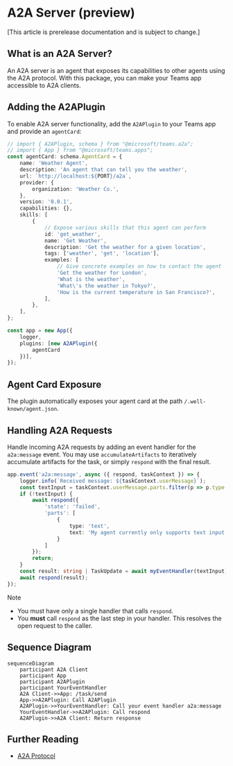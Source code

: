 # A2A Server (preview)

[This article is prerelease documentation and is subject to change.]

## What is an A2A Server?
An A2A server is an agent that exposes its capabilities to other agents using the A2A protocol. With this package, you can make your Teams app accessible to A2A clients.

## Adding the A2APlugin

To enable A2A server functionality, add the `A2APlugin` to your Teams app and provide an `agentCard`:

```ts
// import { A2APlugin, schema } from "@microsoft/teams.a2a";
// import { App } from "@microsoft/teams.apps";
const agentCard: schema.AgentCard = {
    name: 'Weather Agent',
    description: 'An agent that can tell you the weather',
    url: `http://localhost:${PORT}/a2a`,
    provider: {
        organization: 'Weather Co.',
    },
    version: '0.0.1',
    capabilities: {},
    skills: [
        {
            // Expose various skills that this agent can perform
            id: 'get_weather',
            name: 'Get Weather',
            description: 'Get the weather for a given location',
            tags: ['weather', 'get', 'location'],
            examples: [
                // Give concrete examples on how to contact the agent
                'Get the weather for London',
                'What is the weather',
                'What\'s the weather in Tokyo?',
                'How is the current temperature in San Francisco?',
            ],
        },
    ],
};

const app = new App({
    logger,
    plugins: [new A2APlugin({
        agentCard
    })],
});
```

## Agent Card Exposure

The plugin automatically exposes your agent card at the path `/.well-known/agent.json`.

## Handling A2A Requests

Handle incoming A2A requests by adding an event handler for the `a2a:message` event. You may use `accumulateArtifacts` to iteratively accumulate artifacts for the task, or simply `respond` with the final result.

```ts
app.event('a2a:message', async ({ respond, taskContext }) => {
    logger.info(`Received message: ${taskContext.userMessage}`);
    const textInput = taskContext.userMessage.parts.filter(p => p.type === 'text').at(0)?.text;
    if (!textInput) {
        await respond({
            'state': 'failed',
            'parts': [
                {
                    type: 'text',
                    text: 'My agent currently only supports text input'
                }
            ]
        });
        return;
    }
    const result: string | TaskUpdate = await myEventHandler(textInput);
    await respond(result);
});
```

> [!NOTE]
> -   You must have only a single handler that calls `respond`.
> -   You **must** call `respond` as the last step in your handler. This resolves the open request to the caller.

## Sequence Diagram

```mermaid
sequenceDiagram
    participant A2A Client
    participant App
    participant A2APlugin
    participant YourEventHandler
    A2A Client->>App: /task/send
    App->>A2APlugin: Call A2APlugin
    A2APlugin->>YourEventHandler: Call your event handler a2a:message
    YourEventHandler->>A2APlugin: Call respond
    A2APlugin->>A2A Client: Return response
```

## Further Reading

-   [A2A Protocol](https://google.github.io/A2A) 